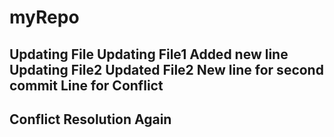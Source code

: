 # myRepo
Updating File
Updating File1
Added new line
Updating File2
Updated File2
New line for second commit
Line for Conflict
-----------------------------------
Conflict Resolution Again
-----------------------------------
